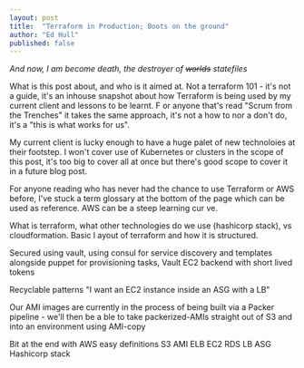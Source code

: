 ```yaml
---
layout: post
title:  "Terraform in Production; Boots on the ground"
author: "Ed Hull"
published: false
---
```

_And now, I am become death, the destroyer of <strike>worlds</strike> statefiles_

What is this post about, and who is it aimed at. Not a terraform 101 - it's not a guide, it's an inhouse snapshot about how Terraform is being used by my current client and lessons to be learnt. F
or anyone that's read "Scrum from the Trenches" it takes the same approach, it's not a how to nor
a don't do, it's a "this is what works for us".

My current client is lucky enough to have a huge palet of new technoloies at their footstep. I won't cover use of Kubernetes or clusters in the scope of this post, it's too big to cover all at once but there's good scope to cover it in a future blog post.

For anyone reading who has never had the chance to use Terraform or AWS before, I've stuck a term glossary at the bottom of the page which can be used as reference. AWS can be a steep learning cur
ve.

What is terraform, what other technologies do we use (hashicorp stack), vs cloudformation. Basic l
ayout of terraform and how it is structured.

Secured using vault, using consul for service discovery and templates alongside puppet for provisioning tasks, Vault EC2 backend with short lived tokens

Recyclable patterns "I want an EC2 instance inside an ASG with a LB"

Our AMI images are currently in the process of being built via a Packer pipeline - we'll then be a
ble to take packerized-AMIs straight out of S3 and into an environment using AMI-copy


Bit at the end with AWS easy definitions
S3
AMI
ELB
EC2
RDS
LB
ASG
Hashicorp stack
